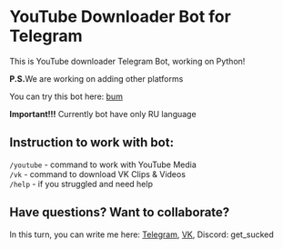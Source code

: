# YouTube Downloader Bot for Telegram
This is YouTube downloader Telegram Bot, working on Python!

<b>P.S.</b>We are working on adding other platforms


You can try this bot here: <a href="https://t.me/getsdownload_bot">bum<a/>

<b>Important!!!</b> Currently bot have only RU language

## Instruction to work with bot:
<code>/youtube</code> - command to work with YouTube Media<br>
<code>/vk</code> - command to download VK Clips & Videos<br>
<code>/help</code> - if you struggled and need help

## Have questions? Want to collaborate?
In this turn, you can write me here: <a href='https://t.me/dontbesoseriouspls'>Telegram</a>, <a href='https://vk.com/8ro_t2'>VK</a>, Discord: get_sucked
